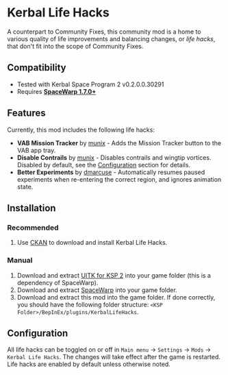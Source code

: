 # Kerbal Life Hacks
A counterpart to Community Fixes, this community mod is a home to various quality of life improvements and balancing
changes, or _life hacks_, that don't fit into the scope of Community Fixes.
## Compatibility
- Tested with Kerbal Space Program 2 v0.2.0.0.30291
- Requires **[SpaceWarp 1.7.0+](https://github.com/SpaceWarpDev/SpaceWarp/releases/)**
## Features
Currently, this mod includes the following life hacks:
- **VAB Mission Tracker** by [munix](https://github.com/jan-bures) - Adds the Mission Tracker button to the VAB app tray.
- **Disable Contrails** by [munix](https://github.com/jan-bures) - Disables contrails and wingtip vortices. Disabled by
  default, see the [Configuration](#Configuration) section for details.
- **Better Experiments** by [dmarcuse](https://github.com/dmarcuse) - Automatically resumes paused experiments when
  re-entering the correct region, and ignores animation state.
## Installation
### Recommended
1. Use [CKAN](https://github.com/KSP-CKAN/CKAN/releases/latest) to download and install Kerbal Life Hacks.
### Manual
1. Download and extract [UITK for KSP 2](https://github.com/UitkForKsp2/UitkForKsp2/releases) into your game folder (this is a dependency of SpaceWarp).
2. Download and extract [SpaceWarp](https://github.com/SpaceWarpDev/SpaceWarp/releases) into your game folder.
3. Download and extract this mod into the game folder. If done correctly, you should have the following folder structure: `<KSP Folder>/BepInEx/plugins/KerbalLifeHacks`.
## Configuration
All life hacks can be toggled on or off in `Main menu` -> `Settings` -> `Mods` -> `Kerbal Life Hacks`. The changes will
take effect after the game is restarted. Life hacks are enabled by default unless otherwise noted.